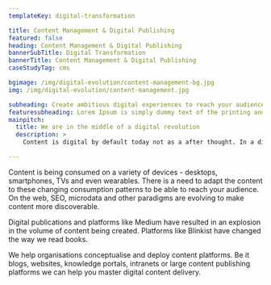```yaml
---
templateKey: digital-transformation

title: Content Management & Digital Publishing
featured: false
heading: Content Management & Digital Publishing
bannerSubTitle: Digital Transformation
bannerTitle: Content Management & Digital Publishing
caseStudyTag: cms

bgimage: /img/digital-evolution/content-management-bg.jpg
img: /img/digital-evolution/content-management.jpg

subheading: Create ambitious digital experiences to reach your audience across devices and channels via efficient and effective content management and delivery solutions.
featuresubheading: Lorem Ipsum is simply dummy text of the printing and typesetting industry. Lorem Ipsum has been the industry's standard dummy text
mainpitch:
  title: We are in the middle of a digital revolution
  description: >
    Content is digital by default today not as a after thought. In a digital environment content is created in a variety of formats - multiple types of content - blogs, videos, documents need to be manage  In addition, flexible review and approval workflows are commonly used. 

---
```


Content is being consumed on a variety of devices - desktops, smartphones, TVs and even wearables. There is a need to adapt the content to these changing consumption patterns to be able to reach your audience. On the web, SEO, microdata and other paradigms are evolving to make content more discoverable.

Digital publications and platforms like Medium have resulted in an explosion in the volume of content being created. Platforms like Blinkist have changed the way we read books. 

We help organisations conceptualise and deploy content platforms. Be it blogs, websites, knowledge portals, intranets or large content publishing platforms we can help you master digital content delivery. 
